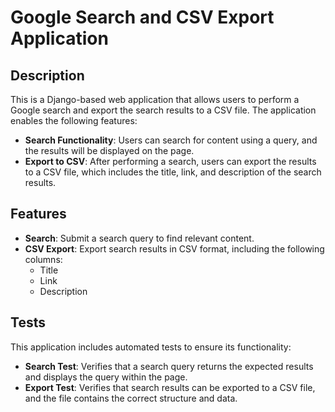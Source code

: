 # Google Search and CSV Export Application

## Description

This is a Django-based web application that allows users to perform a Google search and export the search results to a CSV file. The application enables the following features:

- **Search Functionality**: Users can search for content using a query, and the results will be displayed on the page.
- **Export to CSV**: After performing a search, users can export the results to a CSV file, which includes the title, link, and description of the search results.

## Features

- **Search**: Submit a search query to find relevant content.
- **CSV Export**: Export search results in CSV format, including the following columns:
  - Title
  - Link
  - Description

## Tests

This application includes automated tests to ensure its functionality:

- **Search Test**: Verifies that a search query returns the expected results and displays the query within the page.
- **Export Test**: Verifies that search results can be exported to a CSV file, and the file contains the correct structure and data.
